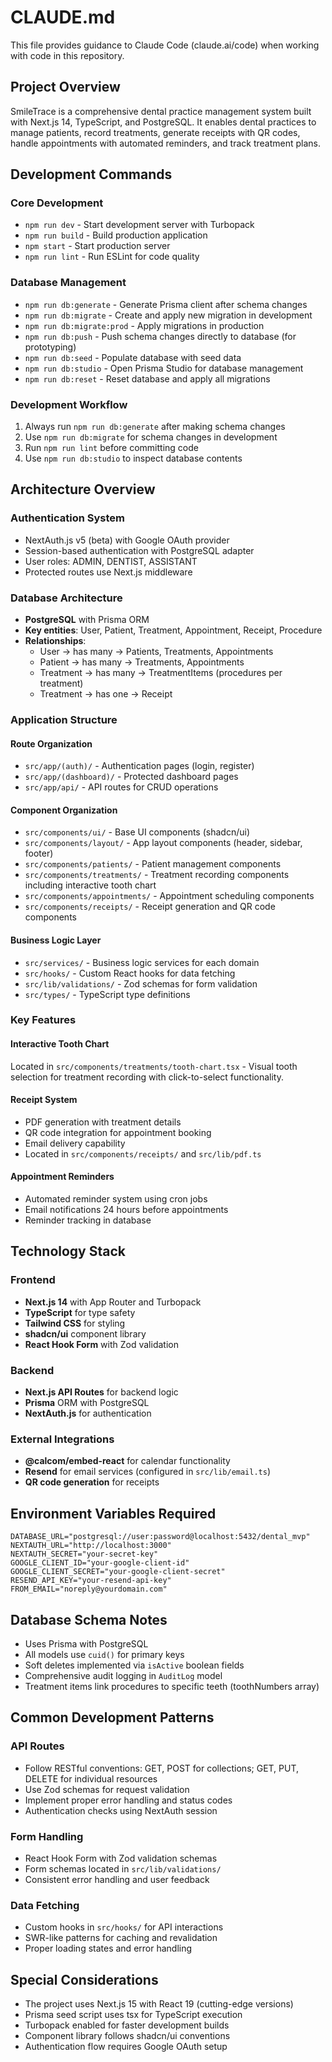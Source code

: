 # CLAUDE.md

This file provides guidance to Claude Code (claude.ai/code) when working with code in this repository.

## Project Overview

SmileTrace is a comprehensive dental practice management system built with Next.js 14, TypeScript, and PostgreSQL. It enables dental practices to manage patients, record treatments, generate receipts with QR codes, handle appointments with automated reminders, and track treatment plans.

## Development Commands

### Core Development
- `npm run dev` - Start development server with Turbopack
- `npm run build` - Build production application
- `npm start` - Start production server
- `npm run lint` - Run ESLint for code quality

### Database Management
- `npm run db:generate` - Generate Prisma client after schema changes
- `npm run db:migrate` - Create and apply new migration in development
- `npm run db:migrate:prod` - Apply migrations in production
- `npm run db:push` - Push schema changes directly to database (for prototyping)
- `npm run db:seed` - Populate database with seed data
- `npm run db:studio` - Open Prisma Studio for database management
- `npm run db:reset` - Reset database and apply all migrations

### Development Workflow
1. Always run `npm run db:generate` after making schema changes
2. Use `npm run db:migrate` for schema changes in development
3. Run `npm run lint` before committing code
4. Use `npm run db:studio` to inspect database contents

## Architecture Overview

### Authentication System
- NextAuth.js v5 (beta) with Google OAuth provider
- Session-based authentication with PostgreSQL adapter
- User roles: ADMIN, DENTIST, ASSISTANT
- Protected routes use Next.js middleware

### Database Architecture
- **PostgreSQL** with Prisma ORM
- **Key entities**: User, Patient, Treatment, Appointment, Receipt, Procedure
- **Relationships**: 
  - User → has many → Patients, Treatments, Appointments
  - Patient → has many → Treatments, Appointments
  - Treatment → has many → TreatmentItems (procedures per treatment)
  - Treatment → has one → Receipt

### Application Structure

#### Route Organization
- `src/app/(auth)/` - Authentication pages (login, register)
- `src/app/(dashboard)/` - Protected dashboard pages
- `src/app/api/` - API routes for CRUD operations

#### Component Organization
- `src/components/ui/` - Base UI components (shadcn/ui)
- `src/components/layout/` - App layout components (header, sidebar, footer)
- `src/components/patients/` - Patient management components
- `src/components/treatments/` - Treatment recording components including interactive tooth chart
- `src/components/appointments/` - Appointment scheduling components
- `src/components/receipts/` - Receipt generation and QR code components

#### Business Logic Layer
- `src/services/` - Business logic services for each domain
- `src/hooks/` - Custom React hooks for data fetching
- `src/lib/validations/` - Zod schemas for form validation
- `src/types/` - TypeScript type definitions

### Key Features

#### Interactive Tooth Chart
Located in `src/components/treatments/tooth-chart.tsx` - Visual tooth selection for treatment recording with click-to-select functionality.

#### Receipt System
- PDF generation with treatment details
- QR code integration for appointment booking
- Email delivery capability
- Located in `src/components/receipts/` and `src/lib/pdf.ts`

#### Appointment Reminders
- Automated reminder system using cron jobs
- Email notifications 24 hours before appointments
- Reminder tracking in database

## Technology Stack

### Frontend
- **Next.js 14** with App Router and Turbopack
- **TypeScript** for type safety
- **Tailwind CSS** for styling
- **shadcn/ui** component library
- **React Hook Form** with Zod validation

### Backend
- **Next.js API Routes** for backend logic
- **Prisma** ORM with PostgreSQL
- **NextAuth.js** for authentication

### External Integrations
- **@calcom/embed-react** for calendar functionality
- **Resend** for email services (configured in `src/lib/email.ts`)
- **QR code generation** for receipts

## Environment Variables Required

```env
DATABASE_URL="postgresql://user:password@localhost:5432/dental_mvp"
NEXTAUTH_URL="http://localhost:3000"
NEXTAUTH_SECRET="your-secret-key"
GOOGLE_CLIENT_ID="your-google-client-id"
GOOGLE_CLIENT_SECRET="your-google-client-secret"
RESEND_API_KEY="your-resend-api-key"
FROM_EMAIL="noreply@yourdomain.com"
```

## Database Schema Notes

- Uses Prisma with PostgreSQL
- All models use `cuid()` for primary keys
- Soft deletes implemented via `isActive` boolean fields
- Comprehensive audit logging in `AuditLog` model
- Treatment items link procedures to specific teeth (toothNumbers array)

## Common Development Patterns

### API Routes
- Follow RESTful conventions: GET, POST for collections; GET, PUT, DELETE for individual resources
- Use Zod schemas for request validation
- Implement proper error handling and status codes
- Authentication checks using NextAuth session

### Form Handling
- React Hook Form with Zod validation schemas
- Form schemas located in `src/lib/validations/`
- Consistent error handling and user feedback

### Data Fetching
- Custom hooks in `src/hooks/` for API interactions
- SWR-like patterns for caching and revalidation
- Proper loading states and error handling

## Special Considerations

- The project uses Next.js 15 with React 19 (cutting-edge versions)
- Prisma seed script uses tsx for TypeScript execution
- Turbopack enabled for faster development builds
- Component library follows shadcn/ui conventions
- Authentication flow requires Google OAuth setup